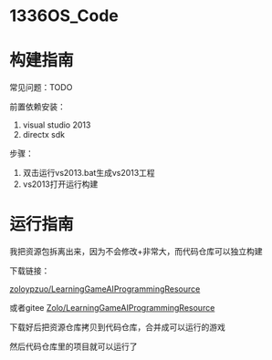 # 1336OS_Code

# 构建指南

常见问题：TODO

前置依赖安装：
1. visual studio 2013
2. directx sdk

步骤：
1. 双击运行vs2013.bat生成vs2013工程
2. vs2013打开运行构建

# 运行指南

我把资源包拆离出来，因为不会修改+非常大，而代码仓库可以独立构建

下载链接：

[zoloypzuo/LearningGameAIProgrammingResource](https://github.com/zoloypzuo/LearningGameAIProgrammingResource)

或者gitee
[Zolo/LearningGameAIProgrammingResource](https://gitee.com/zolozy/LearningGameAIProgrammingResource)

下载好后把资源仓库拷贝到代码仓库，合并成可以运行的游戏

然后代码仓库里的项目就可以运行了
